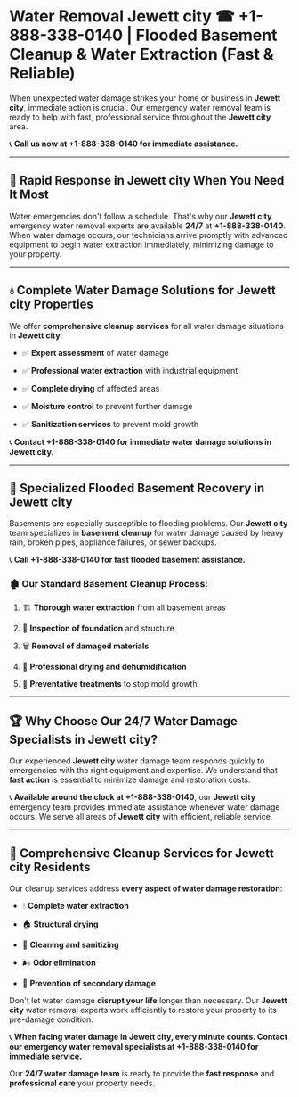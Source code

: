 # Water Removal Jewett city ☎ +1-888-338-0140 | Flooded Basement Cleanup & Water Extraction (Fast & Reliable)

When unexpected water damage strikes your home or business in **Jewett city**, immediate action is crucial. Our emergency water removal team is ready to help with fast, professional service throughout the **Jewett city** area. 

📞 **Call us now at +1-888-338-0140 for immediate assistance.**
---
## 🚀 Rapid Response in Jewett city When You Need It Most
Water emergencies don't follow a schedule. That's why our **Jewett city** emergency water removal experts are available **24/7** at **+1-888-338-0140**. When water damage occurs, our technicians arrive promptly with advanced equipment to begin water extraction immediately, minimizing damage to your property.
---
## 💧 Complete Water Damage Solutions for Jewett city Properties
We offer **comprehensive cleanup services** for all water damage situations in **Jewett city**:
- ✅ **Expert assessment** of water damage  
- ✅ **Professional water extraction** with industrial equipment  
- ✅ **Complete drying** of affected areas  
- ✅ **Moisture control** to prevent further damage  
- ✅ **Sanitization services** to prevent mold growth  
📞 **Contact +1-888-338-0140 for immediate water damage solutions in Jewett city.**
---
## 🌊 Specialized Flooded Basement Recovery in Jewett city
Basements are especially susceptible to flooding problems. Our **Jewett city** team specializes in **basement cleanup** for water damage caused by heavy rain, broken pipes, appliance failures, or sewer backups. 
📞 **Call +1-888-338-0140 for fast flooded basement assistance.**
### 🏚️ Our Standard Basement Cleanup Process:
1. 🏗️ **Thorough water extraction** from all basement areas  
2. 🔎 **Inspection of foundation** and structure  
3. 🗑️ **Removal of damaged materials**  
4. 💨 **Professional drying and dehumidification**  
5. 🚫 **Preventative treatments** to stop mold growth  
---
## 🏆 Why Choose Our 24/7 Water Damage Specialists in Jewett city?
Our experienced **Jewett city** water damage team responds quickly to emergencies with the right equipment and expertise. We understand that **fast action** is essential to minimize damage and restoration costs.
📞 **Available around the clock at +1-888-338-0140**, our **Jewett city** emergency team provides immediate assistance whenever water damage occurs. We serve all areas of **Jewett city** with efficient, reliable service.
---
## 🧹 Comprehensive Cleanup Services for Jewett city Residents
Our cleanup services address **every aspect of water damage restoration**:
- 💧 **Complete water extraction**  
- 🏠 **Structural drying**  
- 🧼 **Cleaning and sanitizing**  
- 🌬️ **Odor elimination**  
- 🚫 **Prevention of secondary damage**  
Don't let water damage **disrupt your life** longer than necessary. Our **Jewett city** water removal experts work efficiently to restore your property to its pre-damage condition.
📞 **When facing water damage in Jewett city, every minute counts. Contact our emergency water removal specialists at +1-888-338-0140 for immediate service.**
Our **24/7 water damage team** is ready to provide the **fast response** and **professional care** your property needs.
